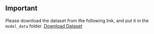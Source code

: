 ## Important

Please download the dataset from the following link, and put it in the `model_data` folder.
[Download Dataset](https://www.amazon.com/clouddrive/share/BXZyHxor8eS2MH0XdcrsHXStPaL56lQGIjlEYlIp4GC)
